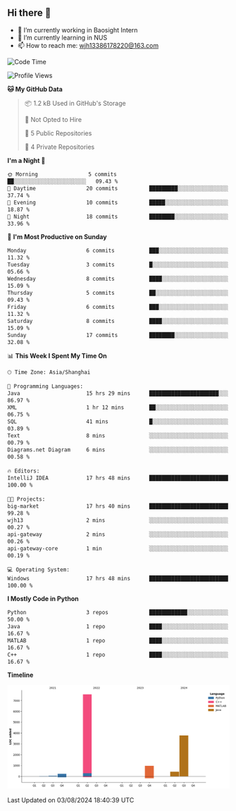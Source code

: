 ## Hi there 👋

- 🔭 I’m currently working in Baosight Intern
- 🌱 I’m currently learning in NUS
- 📫 How to reach me: wjh13386178220@163.com


<!--START_SECTION:waka-->
![Code Time](http://img.shields.io/badge/Code%20Time-221%20hrs%2034%20mins-blue)

![Profile Views](http://img.shields.io/badge/Profile%20Views-26-blue)

**🐱 My GitHub Data** 

> 📦 1.2 kB Used in GitHub's Storage 
 > 
> 🚫 Not Opted to Hire
 > 
> 📜 5 Public Repositories 
 > 
> 🔑 4 Private Repositories 
 > 
**I'm a Night 🦉** 

```text
🌞 Morning                5 commits           ██░░░░░░░░░░░░░░░░░░░░░░░   09.43 % 
🌆 Daytime                20 commits          █████████░░░░░░░░░░░░░░░░   37.74 % 
🌃 Evening                10 commits          █████░░░░░░░░░░░░░░░░░░░░   18.87 % 
🌙 Night                  18 commits          ████████░░░░░░░░░░░░░░░░░   33.96 % 
```
📅 **I'm Most Productive on Sunday** 

```text
Monday                   6 commits           ███░░░░░░░░░░░░░░░░░░░░░░   11.32 % 
Tuesday                  3 commits           █░░░░░░░░░░░░░░░░░░░░░░░░   05.66 % 
Wednesday                8 commits           ████░░░░░░░░░░░░░░░░░░░░░   15.09 % 
Thursday                 5 commits           ██░░░░░░░░░░░░░░░░░░░░░░░   09.43 % 
Friday                   6 commits           ███░░░░░░░░░░░░░░░░░░░░░░   11.32 % 
Saturday                 8 commits           ████░░░░░░░░░░░░░░░░░░░░░   15.09 % 
Sunday                   17 commits          ████████░░░░░░░░░░░░░░░░░   32.08 % 
```


📊 **This Week I Spent My Time On** 

```text
🕑︎ Time Zone: Asia/Shanghai

💬 Programming Languages: 
Java                     15 hrs 29 mins      ██████████████████████░░░   86.97 % 
XML                      1 hr 12 mins        ██░░░░░░░░░░░░░░░░░░░░░░░   06.75 % 
SQL                      41 mins             █░░░░░░░░░░░░░░░░░░░░░░░░   03.89 % 
Text                     8 mins              ░░░░░░░░░░░░░░░░░░░░░░░░░   00.79 % 
Diagrams.net Diagram     6 mins              ░░░░░░░░░░░░░░░░░░░░░░░░░   00.58 % 

🔥 Editors: 
IntelliJ IDEA            17 hrs 48 mins      █████████████████████████   100.00 % 

🐱‍💻 Projects: 
big-market               17 hrs 40 mins      █████████████████████████   99.28 % 
wjh13                    2 mins              ░░░░░░░░░░░░░░░░░░░░░░░░░   00.27 % 
api-gateway              2 mins              ░░░░░░░░░░░░░░░░░░░░░░░░░   00.26 % 
api-gateway-core         1 min               ░░░░░░░░░░░░░░░░░░░░░░░░░   00.19 % 

💻 Operating System: 
Windows                  17 hrs 48 mins      █████████████████████████   100.00 % 
```

**I Mostly Code in Python** 

```text
Python                   3 repos             ████████████░░░░░░░░░░░░░   50.00 % 
Java                     1 repo              ████░░░░░░░░░░░░░░░░░░░░░   16.67 % 
MATLAB                   1 repo              ████░░░░░░░░░░░░░░░░░░░░░   16.67 % 
C++                      1 repo              ████░░░░░░░░░░░░░░░░░░░░░   16.67 % 
```



**Timeline**

![Lines of Code chart](https://raw.githubusercontent.com/wuhu-wang/wuhu-wang/main/assets/bar_graph.png)


 Last Updated on 03/08/2024 18:40:39 UTC
<!--END_SECTION:waka-->
